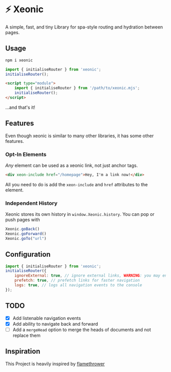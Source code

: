 # ⚡ Xeonic
A simple, fast, and tiny Library for spa-style routing and hydration between pages.

## Usage
```bash
npm i xeonic
```

```js
import { initialiseRouter } from 'xeonic';
initialiseRouter();
```

```html
<script type="module">
    import { initialiseRouter } from '/path/to/xeonic.mjs';
    initialiseRouter();
</script>
```

...and that's it!

## Features
Even though xeonic is similar to many other libraries, it has some other features.

### Opt-In Elements
*Any* element can be used as a xeonic link, not just anchor tags.
```html
<div xeon-include href="/homepage">Hey, I'm a link now!</div>
```
All you need to do is add the `xeon-include` and `href` attributes to the element.

### Independent History
Xeonic stores its own history in `window.Xeonic.history`.
You can pop or push pages with 
```js
Xeonic.goBack()
Xeonic.goForward()
Xeonic.goTo("url")
```

## Configuration
```js
import { initialiseRouter } from 'xeonic';
initialiseRouter({
    ignoreExternal: true, // ignore external links, WARNING: you may encounter errors with CORS if this is disabled
    prefetch: true, // prefetch links for faster navigation
    logs: true, // logs all navigation events to the console
});
```

## TODO
- [x] Add listenable navigation events
- [x] Add ability to navigate back and forward
- [ ] Add a `mergeHead` option to merge the heads of documents and not replace them

## Inspiration
This Project is heavily inspired by [flamethrower](https://github.com/fireship-io/flamethrower)
